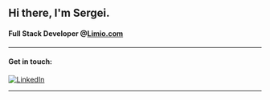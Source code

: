 ## Hi there, I'm Sergei.

#### Full Stack Developer @[Limio.com](https://www.limio.com/)
<!-- 
Currently learning:

![TypeScript](https://img.shields.io/badge/typescript-%23007ACC.svg?style=for-the-badge&logo=typescript&logoColor=white)

![Svelte](https://img.shields.io/badge/svelte-%23f1413d.svg?style=for-the-badge&logo=svelte&logoColor=white)

#### Astro
<!-- ![Astro](https://img.shields.io/badge/python-3670A0?style=for-the-badge&logo=python&logoColor=ffdd54) -->
<!-- ![Python](https://img.shields.io/badge/python-3670A0?style=for-the-badge&logo=python&logoColor=ffdd54)
 -->

<!-- 

Proactive, hard-working and ambitious Makers Academy graduate with a background in science and marketing, looking for my first role as a software developer.

I'm a strong problem solver and experienced at communicating ideas to stakeholders and end users. Passionate about developing my existing skills and picking up new ones, I have been enjoying working with React and NextJS, as well as learning testing frameworks like Enzyme.

I left a comfortable career in marketing to pursue a new challenge as a developer and join a rapidly changing, fast-paced industry, which gives me the chance to solve interesting problems on a daily basis. -->

---

#### Get in touch:

[![LinkedIn](https://img.shields.io/badge/linkedin-%230077B5.svg?style=for-the-badge&logo=linkedin&logoColor=white)](https://www.linkedin.com/in/sergei-palmer/) 

---

<!-- [![Protonmail](https://img.shields.io/badge/ProtonMail-8B89CC?style=for-the-badge&logo=protonmail&logoColor=white)](mailto:sergeipalmer@protonmail.ch)
 -->
<!-- For the past 7 years, I've worked in digital marketing, running paid advertising campaigns, analysing data and carrying out search engine optimisation (SEO) projects for both fast-growing startups and well-established brands. I've spent the last few years running my own small consulting business whilst living in Vietnam & Taiwan, requiring me to master remote collaboration, communication and project management while juggling timezones.

In August 2021, I moved back to the UK and in December 2021 graduated from [Makers Academy](https://makers.tech/). Makers Academy is a 16-week intensive coding bootcamp focused on teaching the fundamentals of software engineering with JavaScript & Ruby.

Whilst at Makers, I learned:
- The principles of object-oriented design & test-driven development
- How to write clean, reliable and maintainable code
- How to pair-program in the driver-navigator style to problem solve effectively
- Collaboration on GitHub projects using continuous integration & automated deployment
- How to debug effectively
- Skills to help me be confident in learning new technologies
- Working in an agile development team using XP values

**[View My GitHub CV For More Info](https://github.com/s-palmer/CV)**

---

## Projects

### Key projects

#### Bar.io
* A geolocation-based barfinding app

<a href="https://github.com/s-palmer/bar.io-frontend">
  <img align="center" src="https://github-readme-stats.vercel.app/api/pin/?username=s-palmer&repo=bar.io-frontend" />
</a>
<a href="https://github.com/s-palmer/bar.io-backend">
  <img align="center" src="https://github-readme-stats.vercel.app/api/pin/?username=s-palmer&repo=bar.io-backend" />
</a>

#### Facebook Interest Explorer
* A tool to explore audiences that can be used for targeting Facebook ads

<a href="https://github.com/s-palmer/facebook-interest-api">
  <img align="center" src="https://github-readme-stats.vercel.app/api/pin/?username=s-palmer&repo=facebook-interest-api" />
</a>
<a href="https://github.com/s-palmer/fb-interest-api-backend">
  <img align="center" src="https://github-readme-stats.vercel.app/api/pin/?username=s-palmer&repo=fb-interest-api-backend" />
</a>

### Other projects

* [Acebook](https://github.com/s-palmer/acebook) - A social networking site implementing all CRUD operations.
  * Ruby on Rails, PostgreSQL, RSpec, Capybara, Bootstrap
* [Makers BNB](https://github.com/s-palmer/makers_bnb) - An accommodation rental site.
  * Ruby, Sinatra, PostgreSQL, RSpec, Capybara, Bootstrap -->

<!--

### My stack

#### Languages:
![Ruby](https://img.shields.io/badge/ruby-%23CC342D.svg?style=for-the-badge&logo=ruby&logoColor=white) ![JavaScript](https://img.shields.io/badge/javascript-%23323330.svg?style=for-the-badge&logo=javascript&logoColor=%23F7DF1E) 

#### Frameworks/Libraries:
![Rails](https://img.shields.io/badge/rails-%23CC0000.svg?style=for-the-badge&logo=ruby-on-rails&logoColor=white) ![React](https://img.shields.io/badge/react-%2320232a.svg?style=for-the-badge&logo=react&logoColor=%2361DAFB) ![Next JS](https://img.shields.io/badge/Next-black?style=for-the-badge&logo=next.js&logoColor=white) ![Svelte](https://img.shields.io/badge/svelte-%23f1413d.svg?style=for-the-badge&logo=svelte&logoColor=white) ![NodeJS](https://img.shields.io/badge/node.js-6DA55F?style=for-the-badge&logo=node.js&logoColor=white) ![Express.js](https://img.shields.io/badge/express.js-%23404d59.svg?style=for-the-badge&logo=express&logoColor=%2361DAFB)

![MUI](https://img.shields.io/badge/MUI-%230081CB.svg?style=for-the-badge&logo=material-ui&logoColor=white)
 ![Chakra](https://img.shields.io/badge/chakra-%234ED1C5.svg?style=for-the-badge&logo=chakraui&logoColor=white) ![TailwindCSS](https://img.shields.io/badge/tailwindcss-%2338B2AC.svg?style=for-the-badge&logo=tailwind-css&logoColor=white) ![Bootstrap](https://img.shields.io/badge/bootstrap-%23563D7C.svg?style=for-the-badge&logo=bootstrap&logoColor=white) ![Jest](https://img.shields.io/badge/-jest-%23C21325?style=for-the-badge&logo=jest&logoColor=white) 

#### Utilities:
![Git](https://img.shields.io/badge/git-%23F05033.svg?style=for-the-badge&logo=git&logoColor=white) ![CircleCI](https://img.shields.io/badge/CIRCLECI-%23161616.svg?style=for-the-badge&logo=circleci&logoColor=white) ![Postgres](https://img.shields.io/badge/postgres-%23316192.svg?style=for-the-badge&logo=postgresql&logoColor=white) ![ESLint](https://img.shields.io/badge/ESLint-4B3263?style=for-the-badge&logo=eslint&logoColor=white)

<!-- ### Interested In:
![TypeScript](https://img.shields.io/badge/typescript-%23007ACC.svg?style=for-the-badge&logo=typescript&logoColor=white) ![Python](https://img.shields.io/badge/python-3670A0?style=for-the-badge&logo=python&logoColor=ffdd54) -->


<!--
<p align="center">
  <img height="160px" style="padding: 15px;" src="https://github-readme-stats.vercel.app/api?username=s-palmer&show_icons=true&theme=tokyonight&count_private=true" />  
  <img height="160px" style="padding: 15px;" src="https://github-readme-stats.vercel.app/api/top-langs/?username=s-palmer&layout=compact&theme=tokyonight"/>
</p>
 -->


<!-- ## When I'm not coding (Interests)

- 📚 Reading books:
  - Currently reading: [A Pail of Oysters](https://www.goodreads.com/book/show/29444882-a-pail-of-oysters)
  - Currently reading: [War Doctor](https://www.goodreads.com/book/show/41793575-war-doctor)
  - Recently finished: [Last Boat Out Of Shanghai](https://www.goodreads.com/en/book/show/40061595-last-boat-out-of-shanghai)
- 💬 Reading blogs:
  - [Moxie (creator of Signal, on Web3)](https://moxie.org/2022/01/07/web3-first-impressions.html)
- 🌱 Watching talks:
  - Recently enjoyed:
    - [Rethinking Reactivity](https://www.youtube.com/watch?v=AdNJ3fydeao) 
    - [Futuristic Web Development](https://www.youtube.com/watch?v=qSfdtmcZ4d0)  -->

<!--
**s-palmer/s-palmer** is a ✨ _special_ ✨ repository because its `README.md` (this file) appears on your GitHub profile.

Here are some ideas to get you started:

- 🔭 I’m currently working on ...
- 🌱 I’m currently learning ...
- 👯 I’m looking to collaborate on ...
- 🤔 I’m looking for help with ...
- 💬 Ask me about ...
- 📫 How to reach me: ...
- 😄 Pronouns: ...
- ⚡ Fun fact: ...



-->
